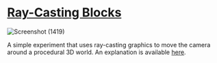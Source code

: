 # [Ray-Casting Blocks](https://joachimford.uk/content/ray_casting_blocks)

![Screenshot (1419)](https://github.com/Hope41/ray-casting-city/assets/87899147/eb796826-359f-40ab-bcb6-263ac45d0bfa)

A simple experiment that uses ray-casting graphics to move the camera around a procedural 3D world. An explanation is available [here](https://joachimford.uk/content/ray_casting_blocks).
